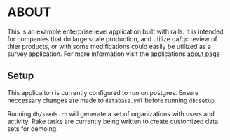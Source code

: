ABOUT
=====

This is an example enterprise level application built with rails. It is intended for companies that do large scale production, and utilize qa/qc review of thier products, or with some modifications could easily be utilized as a survey application. For more information visit the applications [about page](http://afternoon-springs-2374.herokuapp.com/about)

Setup
-----

This applicaiton is currently configured to run on postgres. Ensure neccessary changes are made to `database.yml` before running `db:setup`.

Ruuning `db/seeds.rb` will generate a set of organizations with users and activity. Rake tasks are currently being written to create customized data sets for demoing.
